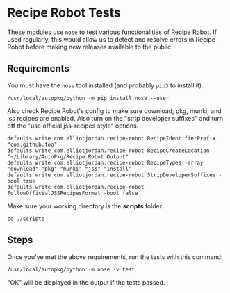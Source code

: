 # Recipe Robot Tests

These modules use `nose` to test various functionalities of Recipe Robot. If used regularly, this would allow us to detect and resolve errors in Recipe Robot before making new releases available to the public.

## Requirements

You must have the `nose` tool installed (and probably `pip3` to install it).

```
/usr/local/autopkg/python -m pip install nose --user
```

Also check Recipe Robot's config to make sure download, pkg, munki, and jss recipes are enabled. Also turn on the "strip developer suffixes" and turn off the "use official jss-recipes style" options.

```
defaults write com.elliotjordan.recipe-robot RecipeIdentifierPrefix "com.github.foo"
defaults write com.elliotjordan.recipe-robot RecipeCreateLocation "~/Library/AutoPkg/Recipe Robot Output"
defaults write com.elliotjordan.recipe-robot RecipeTypes -array "download" "pkg" "munki" "jss" "install"
defaults write com.elliotjordan.recipe-robot StripDeveloperSuffixes -bool true
defaults write com.elliotjordan.recipe-robot FollowOfficialJSSRecipesFormat -bool false
```

Make sure your working directory is the **scripts** folder.

```
cd ./scripts
```

## Steps

Once you've met the above requirements, run the tests with this command:

```
/usr/local/autopkg/python -m nose -v test
```

"OK" will be displayed in the output if the tests passed.
